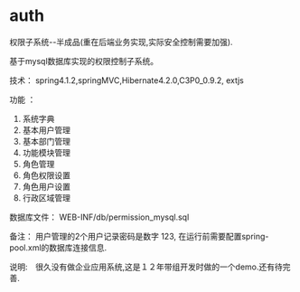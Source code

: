 auth
====

权限子系统--半成品(重在后端业务实现,实际安全控制需要加强).


基于mysql数据库实现的权限控制子系统。

技术：
  spring4.1.2,springMVC,Hibernate4.2.0,C3P0_0.9.2, extjs

功能 ：
  1. 系统字典
  2. 基本用户管理
  3. 基本部门管理
  4. 功能模块管理
  5. 角色管理
  6. 角色权限设置
  7. 角色用户设置
  8. 行政区域管理

数据库文件：
  WEB-INF/db/permission_mysql.sql

备注： 
  用户管理的2个用户记录密码是数字 123, 在运行前需要配置spring-pool.xml的数据库连接信息.

说明:　很久没有做企业应用系统,这是１２年带组开发时做的一个demo.还有待完善.
